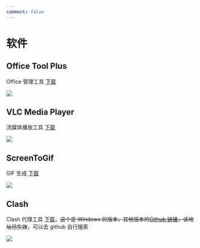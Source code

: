 ```yaml
---
comment: false
---
```


# 软件

## Office Tool Plus

Office 管理工具
[下载](https://otp.landian.vip/zh-cn/download.html)

<Image src="https://raw.githubusercontent.com/Lazydd/images/main/202410281022426.png" />

## VLC Media Player

流媒体播放工具
[下载](http://www.videolan.org)

<Image src="https://raw.githubusercontent.com/Lazydd/images/main/202410281023739.png" />

## ScreenToGif

GIF 生成
[下载](https://www.screentogif.com)

<Image src="https://raw.githubusercontent.com/Lazydd/images/main/202410281023636.png" />

## Clash

Clash 代理工具
[下载](https://github.com/Fndroid/clash_for_windows_pkg/releases)，~~这个是 Windows 的版本，其他版本的[Github 链接](https://github.com/Dreamacro/clash)，该地址已失效~~，可以去 github 自行搜索

<Image src="https://raw.githubusercontent.com/Lazydd/images/main/202412131610582.webp" />
